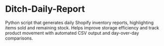 # Ditch-Daily-Report
Python script that generates daily Shopify inventory reports, highlighting items sold and remaining stock. Helps improve storage efficiency and track product movement with automated CSV output and day-over-day comparisons.
